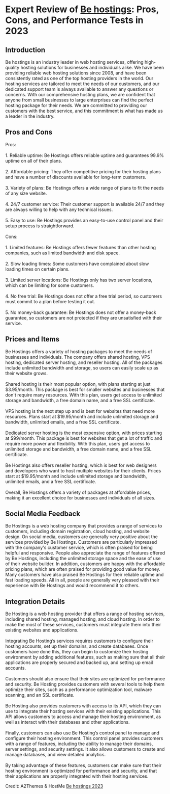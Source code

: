 <h1>Expert Review of <a href="https://a2themes.com/be-hostings-reviews">Be hostings</a>: Pros, Cons, and Performance Tests in 2023</h1>
<h2>Introduction</h2>
Be hostings is an industry leader in web hosting services, offering high-quality hosting solutions for businesses and individuals alike. We have been providing reliable web hosting solutions since 2008, and have been consistently rated as one of the top hosting providers in the world. Our hosting services are tailored to meet the needs of our customers, and our dedicated support team is always available to answer any questions or concerns. With our comprehensive hosting plans, we are confident that anyone from small businesses to large enterprises can find the perfect hosting package for their needs. We are committed to providing our customers with the best service, and this commitment is what has made us a leader in the industry.
<h2>Pros and Cons</h2>
Pros:<br><br>1. Reliable uptime: Be Hostings offers reliable uptime and guarantees 99.9% uptime on all of their plans.<br><br>2. Affordable pricing: They offer competitive pricing for their hosting plans and have a number of discounts available for long-term customers.<br><br>3. Variety of plans: Be Hostings offers a wide range of plans to fit the needs of any size website.<br><br>4. 24/7 customer service: Their customer support is available 24/7 and they are always willing to help with any technical issues.<br><br>5. Easy to use: Be Hostings provides an easy-to-use control panel and their setup process is straightforward.<br><br>Cons:<br><br>1. Limited features: Be Hostings offers fewer features than other hosting companies, such as limited bandwidth and disk space.<br><br>2. Slow loading times: Some customers have complained about slow loading times on certain plans.<br><br>3. Limited server locations: Be Hostings only has two server locations, which can be limiting for some customers.<br><br>4. No free trial: Be Hostings does not offer a free trial period, so customers must commit to a plan before testing it out.<br><br>5. No money-back guarantee: Be Hostings does not offer a money-back guarantee, so customers are not protected if they are unsatisfied with their service.
<h2>Prices and Items</h2>
Be Hostings offers a variety of hosting packages to meet the needs of businesses and individuals. The company offers shared hosting, VPS hosting, dedicated server hosting, and reseller hosting. All of the packages include unlimited bandwidth and storage, so users can easily scale up as their website grows.<br><br>Shared hosting is their most popular option, with plans starting at just $3.95/month. This package is best for smaller websites and businesses that don't require many resources. With this plan, users get access to unlimited storage and bandwidth, a free domain name, and a free SSL certificate.<br><br>VPS hosting is the next step up and is best for websites that need more resources. Plans start at $19.95/month and include unlimited storage and bandwidth, unlimited emails, and a free SSL certificate.<br><br>Dedicated server hosting is the most expensive option, with prices starting at $99/month. This package is best for websites that get a lot of traffic and require more power and flexibility. With this plan, users get access to unlimited storage and bandwidth, a free domain name, and a free SSL certificate.<br><br>Be Hostings also offers reseller hosting, which is best for web designers and developers who want to host multiple websites for their clients. Prices start at $19.95/month and include unlimited storage and bandwidth, unlimited emails, and a free SSL certificate.<br><br>Overall, Be Hostings offers a variety of packages at affordable prices, making it an excellent choice for businesses and individuals of all sizes.
<h2>Social Media Feedback</h2>
Be Hostings is a web hosting company that provides a range of services to customers, including domain registration, cloud hosting, and website design. On social media, customers are generally very positive about the services provided by Be Hostings. Customers are particularly impressed with the company's customer service, which is often praised for being helpful and responsive. People also appreciate the range of features offered by Be Hostings, including the unlimited storage space and the ease of use of their website builder. In addition, customers are happy with the affordable pricing plans, which are often praised for providing good value for money. Many customers have also praised Be Hostings for their reliable uptime and fast loading speeds. All in all, people are generally very pleased with their experience with Be Hostings and would recommend it to others.
<h2>Integration Details</h2>
Be Hosting is a web hosting provider that offers a range of hosting services, including shared hosting, managed hosting, and cloud hosting. In order to make the most of these services, customers must integrate them into their existing websites and applications.<br><br>Integrating Be Hosting’s services requires customers to configure their hosting accounts, set up their domains, and create databases. Once customers have done this, they can begin to customize their hosting environment by adding additional features, such as making sure that all their applications are properly secured and backed up, and setting up email accounts.<br><br>Customers should also ensure that their sites are optimized for performance and security. Be Hosting provides customers with several tools to help them optimize their sites, such as a performance optimization tool, malware scanning, and an SSL certificate.<br><br>Be Hosting also provides customers with access to its API, which they can use to integrate their hosting services with their existing applications. This API allows customers to access and manage their hosting environment, as well as interact with their databases and other applications.<br><br>Finally, customers can also use Be Hosting’s control panel to manage and configure their hosting environment. This control panel provides customers with a range of features, including the ability to manage their domains, server settings, and security settings. It also allows customers to create and manage databases, and view detailed analytics.<br><br>By taking advantage of these features, customers can make sure that their hosting environment is optimized for performance and security, and that their applications are properly integrated with their hosting services.
<p>Credit: A2Themes & HostMe <a href="https://a2themes.com/be-hostings-reviews">Be hostings 2023</a></p>